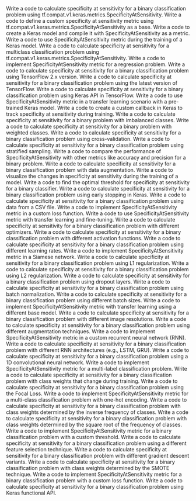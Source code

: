 Write a code to calculate specificity at sensitivity for a binary classification problem using tf.compat.v1.keras.metrics.SpecificityAtSensitivity.
Write a code to define a custom specificity at sensitivity metric using tf.compat.v1.keras.metrics.SpecificityAtSensitivity as a base.
Write a code to create a Keras model and compile it with SpecificityAtSensitivity as a metric.
Write a code to use SpecificityAtSensitivity metric during the training of a Keras model.
Write a code to calculate specificity at sensitivity for a multiclass classification problem using tf.compat.v1.keras.metrics.SpecificityAtSensitivity.
Write a code to implement SpecificityAtSensitivity metric for a regression problem.
Write a code to calculate specificity at sensitivity for a binary classification problem using TensorFlow 2.x version.
Write a code to calculate specificity at sensitivity for a binary classification problem using the latest version of TensorFlow.
Write a code to calculate specificity at sensitivity for a binary classification problem using Keras API in TensorFlow.
Write a code to use SpecificityAtSensitivity metric in a transfer learning scenario with a pre-trained Keras model.
Write a code to create a custom callback in Keras to track specificity at sensitivity during training.
Write a code to calculate specificity at sensitivity for a binary problem with imbalanced classes.
Write a code to calculate specificity at sensitivity for a binary problem with weighted classes.
Write a code to calculate specificity at sensitivity for a binary classification problem using cross-validation.
Write a code to calculate specificity at sensitivity for a binary classification problem using stratified sampling.
Write a code to compare the performance of SpecificityAtSensitivity with other metrics like accuracy and precision for a binary problem.
Write a code to calculate specificity at sensitivity for a binary classification problem with data augmentation.
Write a code to visualize the changes in specificity at sensitivity during the training of a model.
Write a code to find the optimal threshold for specificity at sensitivity for a binary classifier.
Write a code to calculate specificity at sensitivity for a binary classification problem using early stopping in Keras.
Write a code to calculate specificity at sensitivity for a binary classification problem using data from a CSV file.
Write a code to implement SpecificityAtSensitivity metric in a custom loss function.
Write a code to use SpecificityAtSensitivity metric with transfer learning and fine-tuning.
Write a code to calculate specificity at sensitivity for a binary classification problem with different optimizers.
Write a code to calculate specificity at sensitivity for a binary classification problem with different activation functions.
Write a code to calculate specificity at sensitivity for a binary classification problem using different learning rates.
Write a code to implement SpecificityAtSensitivity metric in a Siamese network.
Write a code to calculate specificity at sensitivity for a binary classification problem using L1 regularization.
Write a code to calculate specificity at sensitivity for a binary classification problem using L2 regularization.
Write a code to calculate specificity at sensitivity for a binary classification problem using dropout layers.
Write a code to calculate specificity at sensitivity for a binary classification problem using batch normalization.
Write a code to calculate specificity at sensitivity for a binary classification problem using different batch sizes.
Write a code to implement SpecificityAtSensitivity metric with transfer learning using a different base model.
Write a code to calculate specificity at sensitivity for a binary classification problem with different image resolutions.
Write a code to calculate specificity at sensitivity for a binary classification problem using different augmentation techniques.
Write a code to implement SpecificityAtSensitivity metric in a custom recurrent neural network (RNN).
Write a code to calculate specificity at sensitivity for a binary classification problem with different RNN architectures (e.g., LSTM, GRU).
Write a code to calculate specificity at sensitivity for a binary classification problem using a 1D convolutional neural network.
Write a code to implement SpecificityAtSensitivity metric for a multi-label classification problem.
Write a code to calculate specificity at sensitivity for a binary classification problem with class weights that change during training.
Write a code to calculate specificity at sensitivity for a binary classification problem using the Focal Loss.
Write a code to implement SpecificityAtSensitivity metric for a multi-class classification problem with one-hot encoding.
Write a code to calculate specificity at sensitivity for a binary classification problem with class weights determined by the inverse frequency of classes.
Write a code to calculate specificity at sensitivity for a binary classification problem with class weights determined by the square root of the frequency of classes.
Write a code to implement SpecificityAtSensitivity metric for a binary classification problem with a custom threshold.
Write a code to calculate specificity at sensitivity for a binary classification problem using a different feature selection technique.
Write a code to calculate specificity at sensitivity for a binary classification problem with different gradient descent variants.
Write a code to calculate specificity at sensitivity for a binary classification problem with class weights determined by the SMOTE technique.
Write a code to implement SpecificityAtSensitivity metric for a binary classification problem with a custom loss function.
Write a code to calculate specificity at sensitivity for a binary classification problem using Keras functional API.